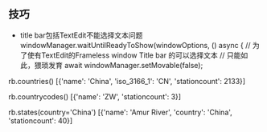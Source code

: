 ## 技巧
-  title bar包括TextEdit不能选择文本问题
 windowManager.waitUntilReadyToShow(windowOptions, () async {
    // 为了使有TextEdit的Frameless window Title bar 的可以选择文本
    // 只能如此，猥琐发育
    await windowManager.setMovable(false);


rb.countries()
[{'name': 'China', 'iso_3166_1': 'CN', 'stationcount': 2133}]

rb.countrycodes()
[{'name': 'ZW', 'stationcount': 3}]

rb.states(country='China')
[{'name': 'Amur River', 'country': 'China', 'stationcount': 40}]


